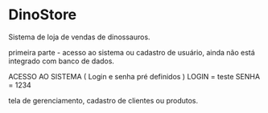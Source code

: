 # DinoStore
Sistema de loja de vendas de dinossauros.

primeira parte - acesso ao sistema ou cadastro de usuário,
ainda não está integrado com banco de dados.

ACESSO AO SISTEMA ( Login e senha pré definidos )
LOGIN = teste
SENHA = 1234

tela de gerenciamento, cadastro de clientes ou produtos.
